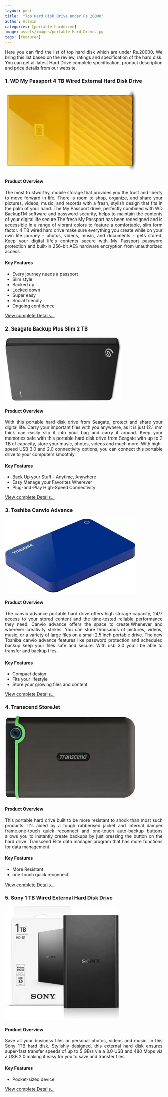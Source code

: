 ```yaml
---
layout: post
title:  "Top Hard Disk Drive under Rs.20000"
author: Allwin
categories: [portable harddrive]
image: assets/images/portable-Hard-Drive.jpg
tags: [featured]
---
```

<p style="text-align:justify">Here you can find the list of top hard disk which are under Rs.20000. We bring this list based on the review, ratings and specification of the hard disk. You can get all latest Hard Drive complete specification, product description and price details from our website.</p>

### 1. WD My Passport 4 TB Wired External Hard Disk Drive
 
![WD My Passport 4 TB](../assets/images/WD-My-Passport-4-TB.jpg)

#### Product Overview
<p style="text-align:justify">The most trustworthy, mobile storage that provides you the trust and liberty to move forward in life. There is room to shop, organize, and share your pictures, videos, music, and records with a fresh, stylish design that fits in the palm of your hand. The My Passport drive, perfectly combined with WD BackupTM  software and password security, helps to maintain the contents of your digital life secure.The fresh My Passport has been redesigned and is accessible in a range of vibrant colors to feature a comfortable, slim form factor. 4 TB wired hard drive make sure everything you create while on your own life journey - photos, videos, music, and documents - gets stored. Keep your digital life's contents secure with My Passport password protection and built-in 256-bit AES hardware encryption from unauthorized access.</p>

#### Key Features

* Every journey needs a passport
* Slim style
* Backed up
* Locked down
* Super easy
* Social friendly
* Ongoing confidence


 [View complete Details...](#)

### 2. Seagate Backup Plus Slim 2 TB
![Seagate Backup Plus Slim 2 TB](../assets/images/Seagate-Backup-Plus-Slim-2-TB.jpg)
#### Product Overview

<p style="text-align:justify">With this portable hard disk drive from Seagate, protect and share your digital life. Carry your important files with you anywhere, as it is just 12.1 mm thick can easily slip it into your bag and carry it around. Keep your memories safe with this portable hard disk drive from Seagate with up to 2 TB of capacity, store your music, photos, videos and much more. With high-speed USB 3.0 and 2.0 connectivity options, you can connect this portable drive to your computers smoothly.</p>

#### Key Features

* Back Up your Stuff - Anytime, Anywhere
* Easy Manage your Favorites Wherever
* Plug-and-Play High-Speed Connectivity


 [View complete Details...](#)

### 3. Toshiba Canvio Advance

![Toshiba Canvio Advance](../assets/images/Toshiba-Canvio-Advance.jpg)
#### Product Overview
<p style="text-align:justify">The canvio advance portable hard drive offers high storage capacity, 24/7 access to your stored content and the time-tested reliable performance they need. Canvio advance offers the space to create,Whenever and wherever creativity strikes. You can store thousands of pictures, videos, music, or a variety of large files on a small 2.5 inch portable drive. The new Toshiba canvio advance features like password protection and scheduled backup keep your files safe and secure. With usb 3.0 you'll be able to transfer and backup files. </p>

#### Key Features

* Compact design 
* Fits your lifestyle
* Store your growing files and content


[View complete Details...](#)

### 4. Transcend StoreJet

![Transcend StoreJet](../assets/images/Transcend-StoreJet.jpg)
#### Product Overview

<p style="text-align:justify">This portable hard drive built to be more resistant to shock than most such products. It's aided by a tough rubberised jacket and internal damper frame.one-touch quick reconnect and one-touch auto-backup buttons allows you to instantly create backups by just pressing the button on the hard drive. Transcend Elite data manager program that has more functions for data management.</p>

#### Key Features

* More Resistant  
* one-touch quick reconnect


[View complete Details...](#)

### 5. Sony 1 TB Wired External Hard Disk Drive
 
![Sony 1 TB](../assets/images/Sony-1-TB.jpg)

#### Product Overview
<p style="text-align:justify">Save all your business files or personal photos, videos and music, in this Sony 1TB hard disk. Stylishly designed, this external hard disk ensures super-fast transfer speeds of up to 5 GB/s via a 3.0 USB and 480 Mbps via a USB 2.0 making it easy for you to save and transfer files. </p>

#### Key Features

* Pocket-sized device

[View complete Details...](#)

